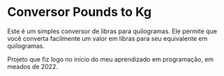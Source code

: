 # Conversor Pounds to Kg

Este é um simples conversor de libras para quilogramas. Ele permite que você converta facilmente um valor em libras para seu equivalente em quilogramas.

Projeto que fiz logo no início do meu aprendizado em programação, em meados de 2022. 
